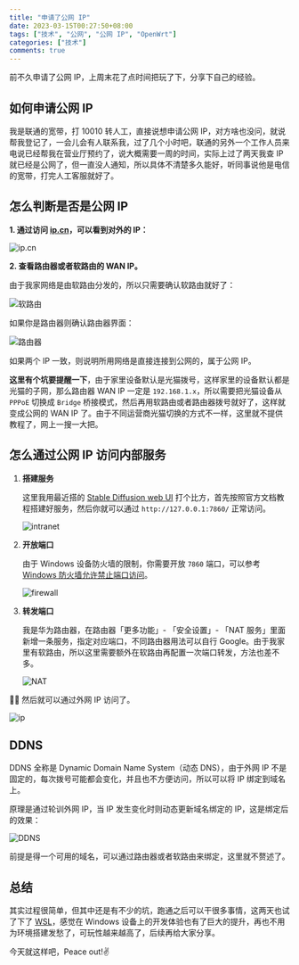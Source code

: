 ```yaml
---
title: "申请了公网 IP"
date: 2023-03-15T00:27:50+08:00
tags: ["技术", "公网", "公网 IP", "OpenWrt"]
categories: ["技术"]
comments: true
---
```


前不久申请了公网 IP，上周末花了点时间把玩了下，分享下自己的经验。

## 如何申请公网 IP

我是联通的宽带，打 10010 转人工，直接说想申请公网 IP，对方啥也没问，就说帮我登记了，一会儿会有人联系我，过了几个小时吧，联通的另外一个工作人员来电说已经帮我在营业厅预约了，说大概需要一周的时间，实际上过了两天我查 IP 就已经是公网了，但一直没人通知，所以具体不清楚多久能好，听同事说他是电信的宽带，打完人工客服就好了。

## 怎么判断是否是公网 IP

**1. 通过访问 [ip.cn](https://ip.cn/)，可以看到对外的 IP：**

![ip.cn](https://p.madcodelife.com/blog/2024/03/b85e47d6af2a64451f191efb7aa2e935.png)

**2. 查看路由器或者软路由的 WAN IP。**

由于我家网络是由软路由分发的，所以只需要确认软路由就好了：

![软路由](https://p.madcodelife.com/blog/2024/03/41fd8a4ac8fac7e8df35029cee1b2f28.jpg)

如果你是路由器则确认路由器界面：

![路由器](https://p.madcodelife.com/blog/2024/03/ec3b531a40be379da9f4402b18705bb2.jpg)

如果两个 IP 一致，则说明所用网络是直接连接到公网的，属于公网 IP。

**这里有个坑要提醒一下**，由于家里设备默认是光猫拨号，这样家里的设备默认都是光猫的子网，那么路由器 WAN IP 一定是 `192.168.1.x`，所以需要把光猫设备从 `PPPoE` 切换成 `Bridge` 桥接模式，然后再用软路由或者路由器拨号就好了，这样就变成公网的 WAN IP 了。由于不同运营商光猫切换的方式不一样，这里就不提供教程了，网上一搜一大把。

## 怎么通过公网 IP 访问内部服务

1. **搭建服务**

   这里我用最近搭的 [Stable Diffusion web UI](https://github.com/AUTOMATIC1111/stable-diffusion-webui) 打个比方，首先按照官方文档教程搭建好服务，然后你就可以通过 `http://127.0.0.1:7860/` 正常访问。

   ![intranet](https://p.madcodelife.com/blog/2024/03/ed8f924277e6b68e5d90dcbcddda5b23.jpg)

2. **开放端口**

   由于 Windows 设备防火墙的限制，你需要开放 `7860` 端口，可以参考 [Windows 防火墙允许禁止端口访问](https://docs.jdcloud.com/cn/virtual-machines/windows-firewall-allows-port-access-to-be-disabled)。

   ![firewall](https://p.madcodelife.com/blog/2024/03/afa157002d603ac8b144ec2e109285aa.jpg)

3. **转发端口**

   我是华为路由器，在路由器「更多功能」- 「安全设置」- 「NAT 服务」里面新增一条服务，指定对应端口，不同路由器用法可以自行 Google。由于我家里有软路由，所以这里需要额外在软路由再配置一次端口转发，方法也差不多。

   ![NAT](https://p.madcodelife.com/blog/2024/03/ed7951d6148ff537c5e6091a0789e14d.jpg)

👏🎉 然后就可以通过外网 IP 访问了。

![ip](https://p.madcodelife.com/blog/2024/03/d5d907f576aa46855da331cb68baa365.jpg)

## DDNS

DDNS 全称是 Dynamic Domain Name System（动态 DNS），由于外网 IP 不是固定的，每次拨号可能都会变化，并且也不方便访问，所以可以将 IP 绑定到域名上。

原理是通过轮训外网 IP，当 IP 发生变化时则动态更新域名绑定的 IP，这是绑定后的效果：

![DDNS](https://p.madcodelife.com/blog/2024/03/c0806e9b62e7c63a7881d1e269163f9e.jpg)

前提是得一个可用的域名，可以通过路由器或者软路由来绑定，这里就不赘述了。

## 总结

其实过程很简单，但其中还是有不少的坑，跑通之后可以干很多事情，这两天也试了下了 [WSL](https://learn.microsoft.com/en-us/windows/wsl/)，感觉在 Windows 设备上的开发体验也有了巨大的提升，再也不用为环境搭建发愁了，可玩性越来越高了，后续再给大家分享。

今天就这样吧，Peace out!✌️
